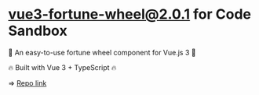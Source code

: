 # vue3-fortune-wheel@2.0.1 for Code Sandbox

👊 An easy-to-use fortune wheel component for Vue.js 3 👊

🔥 Built with Vue 3 + TypeScript 🔥

=> [Repo link](https://github.com/joffreyBerrier/vue-fortune-wheel)
